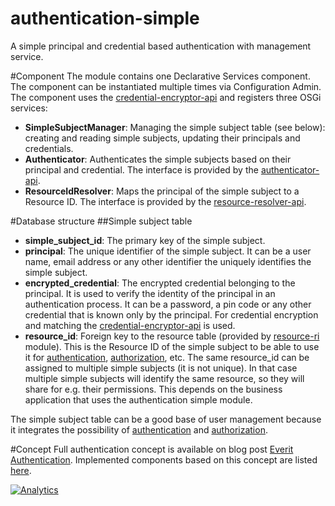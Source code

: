 authentication-simple
=====================

A simple principal and credential based authentication with management service.

#Component
The module contains one Declarative Services component. The component can be 
instantiated multiple times via Configuration Admin. The component uses the 
[credential-encryptor-api][2] and registers three OSGi services: 
 - **SimpleSubjectManager**: Managing the simple subject table (see below): 
 creating and reading simple subjects, updating their principals and 
 credentials. 
 - **Authenticator**: Authenticates the simple subjects based on their 
 principal and credential. The interface is provided by the 
 [authenticator-api][3].
 - **ResourceIdResolver**: Maps the principal of the simple subject to a 
 Resource ID. The interface is provided by the [resource-resolver-api][4].

#Database structure
##Simple subject table
 - **simple_subject_id**: The primary key of the simple subject.
 - **principal**: The unique identifier of the simple subject. It can be a 
 user name, email address or any other identifier the uniquely identifies the 
 simple subject.
 - **encrypted_credential**: The encrypted credential belonging to the 
 principal. It is used to verify the identity of the principal in an 
 authentication process. It can be a password, a pin code or any other 
 credential that is known only by the principal. For credential encryption 
 and matching the [credential-encryptor-api][2] is used.
 - **resource_id**: Foreign key to the resource table (provided by 
 [resource-ri][5] module). This is the Resource ID of the simple subject to 
 be able to use it for [authentication][6], [authorization][7], etc. The same 
 resource_id can be assigned to multiple simple subjects (it is not unique). 
 In that case multiple simple subjects will identify the same resource, so 
 they will share for e.g. their permissions. This depends on the business 
 application that uses the authentication simple module.

The simple subject table can be a good base of user management because it 
integrates the possibility of [authentication][6] and [authorization][7].
 
#Concept
Full authentication concept is available on blog post [Everit Authentication][1].
Implemented components based on this concept are listed [here][8].

[![Analytics](https://ga-beacon.appspot.com/UA-15041869-4/everit-org/authentication-simple)](https://github.com/igrigorik/ga-beacon)

[1]: http://everitorg.wordpress.com/2014/07/31/everit-authentication/
[2]: https://github.com/everit-org/credential-encryptor-api
[3]: https://github.com/everit-org/authenticator-api
[4]: https://github.com/everit-org/resource-resolver-api
[5]: https://github.com/everit-org/resource-ri
[6]: https://github.com/everit-org/authentication-context-api
[7]: https://github.com/everit-org/authorization-api
[8]: http://everitorg.wordpress.com/2014/07/31/everit-authentication-implemented-and-released-2/
